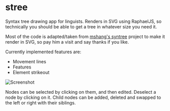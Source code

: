 stree
=====

Syntax tree drawing app for linguists. Renders in SVG using RaphaelJS, so technically you should be able to get a tree in whatever size you need it.

Most of the code is adapted/taken from [mshang's syntree](https://github.com/mshang/syntree) project to make it render in SVG, so pay him a visit and say thanks if you like.

Currently implemented features are:
* Movement lines
* Features
* Element strikeout

![Screenshot](https://raw.github.com/mdsn/stree/master/eg2.png "Example")

Nodes can be selected by clicking on them, and then edited. Deselect a node by clicking on it. Child nodes can be added, deleted and swapped to the left or right with their siblings.

